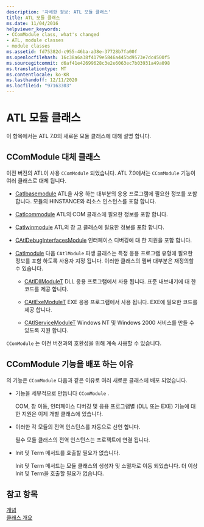 ```yaml
---
description: '자세한 정보: ATL 모듈 클래스'
title: ATL 모듈 클래스
ms.date: 11/04/2016
helpviewer_keywords:
- CComModule class, what's changed
- ATL, module classes
- module classes
ms.assetid: fd75382d-c955-46ba-a38e-37728b7fa00f
ms.openlocfilehash: 16c38a6a38f4179e5846a445bd9573e7dc4500f5
ms.sourcegitcommit: d6af41e42699628c3e2e6063ec7b03931a49a098
ms.translationtype: MT
ms.contentlocale: ko-KR
ms.lasthandoff: 12/11/2020
ms.locfileid: "97163303"
---
```

# <a name="atl-module-classes"></a>ATL 모듈 클래스

이 항목에서는 ATL 7.0의 새로운 모듈 클래스에 대해 설명 합니다.

## <a name="ccommodule-replacement-classes"></a>CComModule 대체 클래스

이전 버전의 ATL이 사용 `CComModule` 되었습니다. ATL 7.0에서는 `CComModule` 기능이 여러 클래스로 대체 됩니다.

- [Catlbasemodule](../atl/reference/catlbasemodule-class.md) ATL을 사용 하는 대부분의 응용 프로그램에 필요한 정보를 포함 합니다. 모듈의 HINSTANCE와 리소스 인스턴스를 포함 합니다.

- [Catlcommodule](../atl/reference/catlcommodule-class.md) ATL의 COM 클래스에 필요한 정보를 포함 합니다.

- [Catlwinmodule](../atl/reference/catlwinmodule-class.md) ATL의 창 고 클래스에 필요한 정보를 포함 합니다.

- [CAtlDebugInterfacesModule](../atl/reference/catldebuginterfacesmodule-class.md) 인터페이스 디버깅에 대 한 지원을 포함 합니다.

- [Catlmodule](../atl/reference/catlmodule-class.md) 다음 `CAtlModule` 파생 클래스는 특정 응용 프로그램 유형에 필요한 정보를 포함 하도록 사용자 지정 됩니다. 이러한 클래스의 멤버 대부분은 재정의할 수 있습니다.

  - [CAtlDllModuleT](../atl/reference/catldllmodulet-class.md) DLL 응용 프로그램에서 사용 됩니다. 표준 내보내기에 대 한 코드를 제공 합니다.

  - [CAtlExeModuleT](../atl/reference/catlexemodulet-class.md) EXE 응용 프로그램에서 사용 됩니다. EXE에 필요한 코드를 제공 합니다.

  - [CAtlServiceModuleT](../atl/reference/catlservicemodulet-class.md) Windows NT 및 Windows 2000 서비스를 만들 수 있도록 지원 합니다.

`CComModule` 는 이전 버전과의 호환성을 위해 계속 사용할 수 있습니다.

## <a name="reasons-for-distributing-ccommodule-functionality"></a>CComModule 기능을 배포 하는 이유

의 기능은 `CComModule` 다음과 같은 이유로 여러 새로운 클래스에 배포 되었습니다.

- 기능을 세부적으로 만듭니다 `CComModule` .

   COM, 창 이동, 인터페이스 디버깅 및 응용 프로그램별 (DLL 또는 EXE) 기능에 대 한 지원은 이제 개별 클래스에 있습니다.

- 이러한 각 모듈의 전역 인스턴스를 자동으로 선언 합니다.

   필수 모듈 클래스의 전역 인스턴스는 프로젝트에 연결 됩니다.

- Init 및 Term 메서드를 호출할 필요가 없습니다.

   Init 및 Term 메서드는 모듈 클래스의 생성자 및 소멸자로 이동 되었습니다. 더 이상 Init 및 Term을 호출할 필요가 없습니다.

## <a name="see-also"></a>참고 항목

[개념](../atl/active-template-library-atl-concepts.md)<br/>
[클래스 개요](../atl/atl-class-overview.md)
